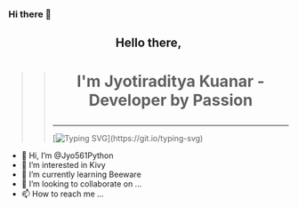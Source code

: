 ### Hi there 👋

## <p align="center">Hello there,</p>
>> # <p align="center">I'm Jyotiraditya Kuanar - Developer by Passion</p>
>> ------
>> [![Typing SVG](https://readme-typing-svg.herokuapp.com?lines=I+am+Jyotiraditya%2C+Welcome+to;my+Github+Profile.)](https://git.io/typing-svg)



- 👋 Hi, I’m @Jyo561Python
- 👀 I’m interested in Kivy
- 🌱 I’m currently learning Beeware
- 💞️ I’m looking to collaborate on ...
- 📫 How to reach me ...



<!---
Jyo561Python/Jyo561Python is a ✨ special ✨ repository because its `README.md` (this file) appears on your GitHub profile.
You can click the Preview link to take a look at your changes.
--->
